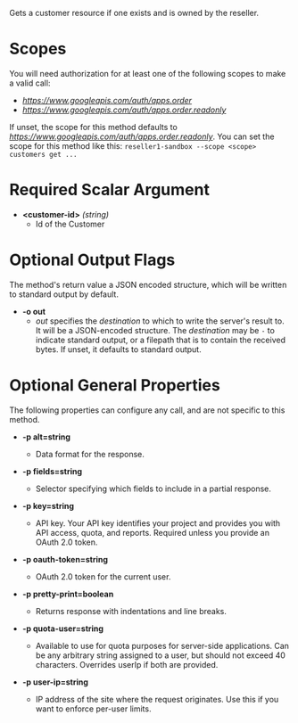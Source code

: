 Gets a customer resource if one exists and is owned by the reseller.
# Scopes

You will need authorization for at least one of the following scopes to make a valid call:

* *https://www.googleapis.com/auth/apps.order*
* *https://www.googleapis.com/auth/apps.order.readonly*

If unset, the scope for this method defaults to *https://www.googleapis.com/auth/apps.order.readonly*.
You can set the scope for this method like this: `reseller1-sandbox --scope <scope> customers get ...`
# Required Scalar Argument
* **&lt;customer-id&gt;** *(string)*
    - Id of the Customer

# Optional Output Flags

The method's return value a JSON encoded structure, which will be written to standard output by default.

* **-o out**
    - *out* specifies the *destination* to which to write the server's result to.
      It will be a JSON-encoded structure.
      The *destination* may be `-` to indicate standard output, or a filepath that is to contain the received bytes.
      If unset, it defaults to standard output.
# Optional General Properties

The following properties can configure any call, and are not specific to this method.

* **-p alt=string**
    - Data format for the response.

* **-p fields=string**
    - Selector specifying which fields to include in a partial response.

* **-p key=string**
    - API key. Your API key identifies your project and provides you with API access, quota, and reports. Required unless you provide an OAuth 2.0 token.

* **-p oauth-token=string**
    - OAuth 2.0 token for the current user.

* **-p pretty-print=boolean**
    - Returns response with indentations and line breaks.

* **-p quota-user=string**
    - Available to use for quota purposes for server-side applications. Can be any arbitrary string assigned to a user, but should not exceed 40 characters. Overrides userIp if both are provided.

* **-p user-ip=string**
    - IP address of the site where the request originates. Use this if you want to enforce per-user limits.
